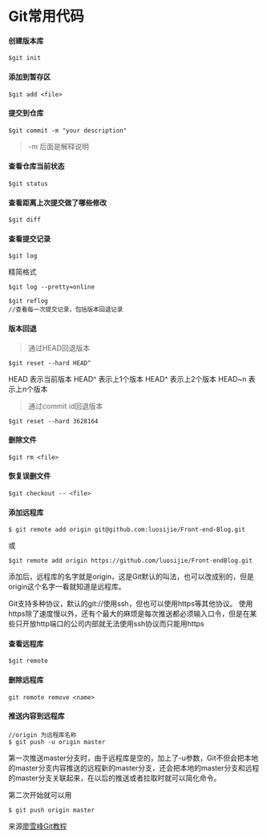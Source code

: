 # Git常用代码

#### 创建版本库
```
$git init
```

#### 添加到暂存区
```
$git add <file>
```

#### 提交到仓库
```
$git commit -m "your description"
```
> -m 后面是解释说明

#### 查看仓库当前状态
```
$git status
```

#### 查看距离上次提交做了哪些修改
```
$git diff
```

#### 查看提交记录
```
$git log
```
精简格式
```
$git log --pretty=online
```
```
$git reflog
//查看每一次提交记录，包括版本回退记录
```

#### 版本回退
> 通过HEAD回退版本
```
$git reset --hard HEAD^
```
HEAD 表示当前版本
HEAD^ 表示上1个版本
HEAD^ 表示上2个版本
HEAD~n 表示上n个版本

> 通过commit id回退版本
```
$git reset --hard 3628164
```
#### 删除文件
```
$git rm <file>
```

#### 恢复误删文件
```
$git checkout -- <file>
```

#### 添加远程库
```
$ git remote add origin git@github.com:luosijie/Front-end-Blog.git
```
或
```
$git remote add origin https://github.com/luosijie/Front-endBlog.git
```
添加后，远程库的名字就是origin，这是Git默认的叫法，也可以改成别的，但是origin这个名字一看就知道是远程库。

Git支持多种协议，默认的git://使用ssh，但也可以使用https等其他协议。
使用https除了速度慢以外，还有个最大的麻烦是每次推送都必须输入口令，但是在某些只开放http端口的公司内部就无法使用ssh协议而只能用https

#### 查看远程库
```
$git remote
```

#### 删除远程库
```
git remote remove <name>
```

#### 推送内容到远程库
```
//origin 为远程库名称
$ git push -u origin master
```
第一次推送master分支时，由于远程库是空的，加上了-u参数，Git不但会把本地的master分支内容推送的远程新的master分支，还会把本地的master分支和远程的master分支关联起来，在以后的推送或者拉取时就可以简化命令。

第二次开始就可以用
```
$ git push origin master
```
来源[廖雪峰Git教程](http://www.liaoxuefeng.com/wiki/0013739516305929606dd18361248578c67b8067c8c017b000/0013752340242354807e192f02a44359908df8a5643103a000)
